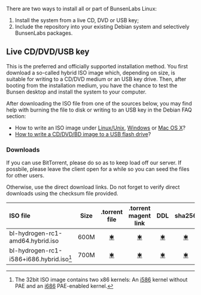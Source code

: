 [LinuxFAQ]: <https://www.debian.org/CD/faq/#record-unix>
[WindowsFAQ]: <https://www.debian.org/CD/faq/#record-windows>
[OSXFAQ]: <https://www.debian.org/CD/faq/#record-mac>
[USBFAQ]: <https://www.debian.org/CD/faq/#write-usb>

[TorrentFile64]: <http://tracker.bunsenlabs.org/torrents/bl-hydrogen-rc1-amd64.hybrid.iso>
[TorrentFile32]: <http://tracker.bunsenlabs.org/torrents/bl-hydrogen-rc1-i586_i686pae.hybrid.iso>
[TorrentMagnet64]: <>
[TorrentMagnet32]: <>
[DDL64]: <http://ddl.bunsenlabs.org/64.iso>
[DDL32]: <http://ddl.bunsenlabs.org/32.iso>
[shasums64]: <>
[shasums32]: <>

There are two ways to install all or part of BunsenLabs Linux:

1. Install the system from a live CD, DVD or USB key;
2. Include the repository into your existing Debian system and
   selectively BunsenLabs packages.

## Live CD/DVD/USB key

This is the preferred and officially supported installation method. You
first download a so-called hybrid ISO image which, depending on size, is
suitable for writing to a CD/DVD medium or an USB key drive. Then, after
booting from the installation medium, you have the chance to test the
Bunsen desktop and install the system to your computer.

After downloading the ISO file from one of the sources below, you may
find help with burning the file to disk or writing to an USB key in the
Debian FAQ section:

* How to write an ISO image under [Linux/Unix][LinuxFAQ],
  [Windows][WindowsFAQ] or [Mac OS X][OSXFAQ]?
* [How to write a CD/DVD/BD image to a USB flash drive][USBFAQ]?

### Downloads

If you can use BitTorrent, please do so as to keep load off our server.
If possbile, please leave the client open for a while so you can seed
the files for other users.

Otherwise, use the direct download links. Do not forget to verify direct
downloads using the checksum file provided.

| ISO file                          | Size                | .torrent file              | .torrent magent link     | DDL            | sha256           |
|:----------------------------------|:-------------------:|:-------------------------:|:-----------------------:|:-------------------:|:-------------------:|
| bl-hydrogen-rc1-amd64.hybrid.iso  | 600M               | [✱][TorrentFile64] | [✱][TorrentMagnet64] | [✱][DDL64] | [✱][shasums64]|
| bl-hydrogen-rc1-i586+i686.hybrid.iso[^1] | 700M            | [✱][TorrentFile32] | [✱][TorrentMagnet32] | [✱][DDL32] | [✱][shasums32]|

[^1]: The 32bit ISO image contains two x86 kernels: An
[i586](https://en.wikipedia.org/wiki/P5_%28microarchitecture%29) kernel without
PAE and an [i686](https://en.wikipedia.org/wiki/P6_%28microarchitecture%29)
PAE-enabled kernel.

